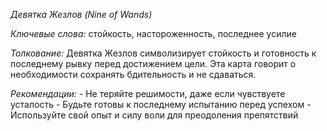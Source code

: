 *Девятка Жезлов \(Nine of Wands\)*

*Ключевые слова:* стойкость, настороженность, последнее усилие

*Толкование:* 
Девятка Жезлов символизирует стойкость и готовность к последнему рывку перед достижением цели\. Эта карта говорит о необходимости сохранять бдительность и не сдаваться\.

*Рекомендации:*
\- Не теряйте решимости, даже если чувствуете усталость
\- Будьте готовы к последнему испытанию перед успехом
\- Используйте свой опыт и силу воли для преодоления препятствий
